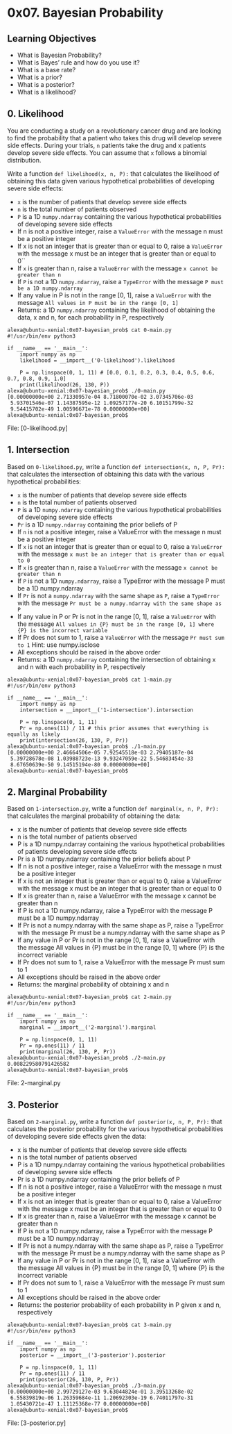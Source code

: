 # 0x07. Bayesian Probability

## Learning Objectives
* What is Bayesian Probability?
* What is Bayes’ rule and how do you use it?
* What is a base rate?
* What is a prior?
* What is a posterior?
* What is a likelihood?

## 0. Likelihood
You are conducting a study on a revolutionary cancer drug and are looking to find the probability that a patient who takes this drug will develop severe side effects. During your trials, `n` patients take the drug and x patients develop severe side effects. You can assume that `x` follows a binomial distribution.

Write a function `def likelihood(x, n, P):` that calculates the likelihood of obtaining this data given various hypothetical probabilities of developing severe side effects:

* `x` is the number of patients that develop severe side effects
* `n` is the total number of patients observed
* `P` is a 1D `numpy.ndarray` containing the various hypothetical probabilities of developing severe side effects
* If n is not a positive integer, raise a `ValueError` with the message n must be a positive integer
* If x is not an integer that is greater than or equal to 0, raise a `ValueError` with the message x must be an integer that is greater than or equal to 0`` 
* If `x` is greater than n, raise a `ValueError` with the message `x cannot be greater than n`
* If `P` is not a 1D `numpy.ndarray`, raise a `TypeError` with the message `P must be a 1D numpy.ndarray`
* If any value in P is not in the range [0, 1], raise a `ValueError` with the message `All values in P must be in the range [0, 1]`
* Returns: a 1D `numpy.ndarray` containing the likelihood of obtaining the data, x and n, for each probability in P, respectively
```
alexa@ubuntu-xenial:0x07-bayesian_prob$ cat 0-main.py 
#!/usr/bin/env python3

if __name__ == '__main__':
    import numpy as np
    likelihood = __import__('0-likelihood').likelihood

    P = np.linspace(0, 1, 11) # [0.0, 0.1, 0.2, 0.3, 0.4, 0.5, 0.6, 0.7, 0.8, 0.9, 1.0]
    print(likelihood(26, 130, P))
alexa@ubuntu-xenial:0x07-bayesian_prob$ ./0-main.py 
[0.00000000e+00 2.71330957e-04 8.71800070e-02 3.07345706e-03
 5.93701546e-07 1.14387595e-12 1.09257177e-20 6.10151799e-32
 9.54415702e-49 1.00596671e-78 0.00000000e+00]
alexa@ubuntu-xenial:0x07-bayesian_prob$
```
File: [0-likelihood.py]

## 1. Intersection
Based on `0-likelihood.py`, write a function `def intersection(x, n, P, Pr):` that calculates the intersection of obtaining this data with the various hypothetical probabilities:

* `x` is the number of patients that develop severe side effects
* `n` is the total number of patients observed
* `P` is a 1D `numpy.ndarray` containing the various hypothetical probabilities of developing severe side effects
* `Pr` is a 1D `numpy.ndarray` containing the prior beliefs of P
* If `n` is not a positive integer, raise a ValueError with the message n must be a positive integer
* If `x` is not an integer that is greater than or equal to 0, raise a `ValueError` with the message `x must be an integer that is greater than or equal to 0`
* If `x` is greater than n, raise a `ValueError` with the message `x cannot be greater than n`
* If `P` is not a 1D `numpy.ndarray`, raise a TypeError with the message P must be a 1D numpy.ndarray
* If `Pr` is not a `numpy.ndarray` with the same shape as `P`, raise a `TypeError` with the message `Pr must be a numpy.ndarray with the same shape as P`
* If any value in P or Pr is not in the range [0, 1], raise a `ValueError` with the message `All values in {P} must be in the range [0, 1] where {P} is the incorrect variable`
* If Pr does not sum to 1, raise a `ValueError` with the message `Pr must sum to 1` Hint: use numpy.isclose
* All exceptions should be raised in the above order
* Returns: a 1D `numpy.ndarray` containing the intersection of obtaining x and n with each probability in P, respectively
```
alexa@ubuntu-xenial:0x07-bayesian_prob$ cat 1-main.py 
#!/usr/bin/env python3

if __name__ == '__main__':
    import numpy as np
    intersection = __import__('1-intersection').intersection

    P = np.linspace(0, 1, 11)
    Pr = np.ones(11) / 11 # this prior assumes that everything is equally as likely
    print(intersection(26, 130, P, Pr))
alexa@ubuntu-xenial:0x07-bayesian_prob$ ./1-main.py 
[0.00000000e+00 2.46664506e-05 7.92545518e-03 2.79405187e-04
 5.39728678e-08 1.03988723e-13 9.93247059e-22 5.54683454e-33
 8.67650639e-50 9.14515194e-80 0.00000000e+00]
alexa@ubuntu-xenial:0x07-bayesian_prob$
```
## 2. Marginal Probability
Based on `1-intersection.py`, write a function `def marginal(x, n, P, Pr):` that calculates the marginal probability of obtaining the data:

* x is the number of patients that develop severe side effects
* n is the total number of patients observed
* P is a 1D numpy.ndarray containing the various hypothetical probabilities of patients developing severe side effects
* Pr is a 1D numpy.ndarray containing the prior beliefs about P
* If n is not a positive integer, raise a ValueError with the message n must be a positive integer
* If x is not an integer that is greater than or equal to 0, raise a ValueError with the message x must be an integer that is greater than or equal to 0
* If x is greater than n, raise a ValueError with the message x cannot be greater than n
* If P is not a 1D numpy.ndarray, raise a TypeError with the message P must be a 1D numpy.ndarray
* If Pr is not a numpy.ndarray with the same shape as P, raise a TypeError with the message Pr must be a numpy.ndarray with the same shape as P
* If any value in P or Pr is not in the range [0, 1], raise a ValueError with the message All values in {P} must be in the range [0, 1] where {P} is the incorrect variable
* If Pr does not sum to 1, raise a ValueError with the message Pr must sum to 1
* All exceptions should be raised in the above order
* Returns: the marginal probability of obtaining x and n
```
alexa@ubuntu-xenial:0x07-bayesian_prob$ cat 2-main.py 
#!/usr/bin/env python3

if __name__ == '__main__':
    import numpy as np
    marginal = __import__('2-marginal').marginal

    P = np.linspace(0, 1, 11)
    Pr = np.ones(11) / 11
    print(marginal(26, 130, P, Pr))
alexa@ubuntu-xenial:0x07-bayesian_prob$ ./2-main.py 
0.008229580791426582
alexa@ubuntu-xenial:0x07-bayesian_prob$
```
File: 2-marginal.py

## 3. Posterior
Based on `2-marginal.py`, write a function `def posterior(x, n, P, Pr):` that calculates the posterior probability for the various hypothetical probabilities of developing severe side effects given the data:

* x is the number of patients that develop severe side effects
* n is the total number of patients observed
* P is a 1D numpy.ndarray containing the various hypothetical probabilities of developing severe side effects
* Pr is a 1D numpy.ndarray containing the prior beliefs of P
* If n is not a positive integer, raise a ValueError with the message n must be a positive integer
* If x is not an integer that is greater than or equal to 0, raise a ValueError with the message x must be an integer that is greater than or equal to 0
* If x is greater than n, raise a ValueError with the message x cannot be greater than n
* If P is not a 1D numpy.ndarray, raise a TypeError with the message P must be a 1D numpy.ndarray
* If Pr is not a numpy.ndarray with the same shape as P, raise a TypeError with the message Pr must be a numpy.ndarray with the same shape as P
* If any value in P or Pr is not in the range [0, 1], raise a ValueError with the message All values in {P} must be in the range [0, 1] where {P} is the incorrect variable
* If Pr does not sum to 1, raise a ValueError with the message Pr must sum to 1
* All exceptions should be raised in the above order
* Returns: the posterior probability of each probability in P given x and n, respectively
```
alexa@ubuntu-xenial:0x07-bayesian_prob$ cat 3-main.py 
#!/usr/bin/env python3

if __name__ == '__main__':
    import numpy as np
    posterior = __import__('3-posterior').posterior

    P = np.linspace(0, 1, 11)
    Pr = np.ones(11) / 11
    print(posterior(26, 130, P, Pr))
alexa@ubuntu-xenial:0x07-bayesian_prob$ ./3-main.py 
[0.00000000e+00 2.99729127e-03 9.63044824e-01 3.39513268e-02
 6.55839819e-06 1.26359684e-11 1.20692303e-19 6.74011797e-31
 1.05430721e-47 1.11125368e-77 0.00000000e+00]
alexa@ubuntu-xenial:0x07-bayesian_prob$
```
File: [3-posterior.py]